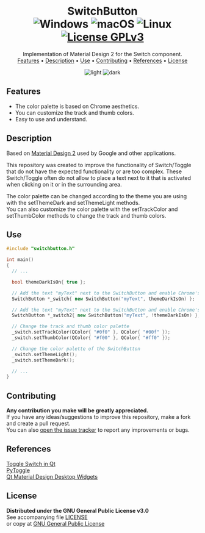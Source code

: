<h1 align="center">
  SwitchButton<br>
  <img src="https://img.shields.io/badge/Windows-0078d7?style=for-the-badge&logo=windows&logoColor=ffffff" alt="Windows">
  <img src="https://img.shields.io/badge/mac%20OS-313131?style=for-the-badge&logo=macos&logoColor=d7d7d7" alt="macOS">
  <img src="https://img.shields.io/badge/Linux-ffffff?style=for-the-badge&logo=linux&logoColor=000000" alt="Linux">
  <br>
  <a href="https://github.com/CM0use/SwitchButton/blob/main/LICENSE">
    <img src="https://img.shields.io/badge/License-GPLv3-4a6484?style=for-the-badge" alt="License GPLv3">
  </a>
</h1>

<p align="center">
  Implementation of Material Design 2 for the Switch component.<br>
  <a href="#features">Features</a> •
  <a href="#description">Description</a> •
  <a href="#use">Use</a> •
  <a href="#contributing">Contributing</a> •
  <a href="#references">References</a> •
  <a href="#license">License</a>
</p>

<div align="center">

![light](https://github.com/CM0use/SwitchButton/assets/102839710/9e9fbf61-2655-49ff-8eb9-27b5136700eb)
![dark](https://github.com/CM0use/SwitchButton/assets/102839710/7d848e43-4e2d-4760-a628-a991eb4987ca)
</div>

## Features
* The color palette is based on Chrome aesthetics.
* You can customize the track and thumb colors.
* Easy to use and understand.

## Description
Based on <a href="https://m2.material.io/components/switches">Material Design 2</a> used by Google and other applications.<br>

This repository was created to improve the functionality of Switch/Toggle that do not have the expected functionality or are too complex. These Switch/Toggle often do not allow to place a text next to it that is activated when clicking on it or in the surrounding area.<br>

The color palette can be changed according to the theme you are using with the setThemeDark and setThemeLight methods.<br>
You can also customize the color palette with the setTrackColor and setThumbColor methods to change the track and thumb colors.<br>

## Use
```cpp
#include "switchbutton.h"

int main()
{
  // ...

  bool themeDarkIsOn{ true };

  // Add the text "myText" next to the SwitchButton and enable Chrome's dark theme
  SwitchButton *_switch{ new SwitchButton("myText", themeDarkIsOn) };

  // Add the text "myText" next to the SwitchButton and enable Chrome's light theme
  SwitchButton *_switch2{ new SwitchButton("myText", !themeDarkIsOn) };

  // Change the track and thumb color palette
  _switch.setTrackColor(QColor{ "#0f0" }, QColor{ "#00f" });
  _switch.setThumbColor(QColor{ "#f00" }, QColor{ "#ff0" });

  // Change the color palette of the SwitchButton
  _switch.setThemeLight();
  _switch.setThemeDark();

  // ...
}
```

## Contributing
**Any contribution you make will be greatly appreciated.**<br>
If you have any ideas/suggestions to improve this repository, make a fork and create a pull request.<br>
You can also <a href="https://github.com/CM0use/SwitchButton/issues">open the issue tracker</a> to report any improvements or bugs.<br>

## References
<a href="https://stackoverflow.com/questions/14780517/toggle-switch-in-qt">Toggle Switch in Qt</a><br>
<a href="https://github.com/Wanderson-Magalhaes/PyOneDark_Qt_Widgets_Modern_GUI/blob/master/gui/widgets/py_toggle/py_toggle.py">PyToggle</a><br>
<a href="https://github.com/laserpants/qt-material-widgets">Qt Material Design Desktop Widgets</a>

## License
**Distributed under the GNU General Public License v3.0**<br>
See accompanying file <a href="https://github.com/CM0use/SwitchButton/blob/main/LICENSE">LICENSE</a><br>
or copy at <a href="https://www.gnu.org/licenses/gpl-3.0.txt">GNU General Public License</a>
